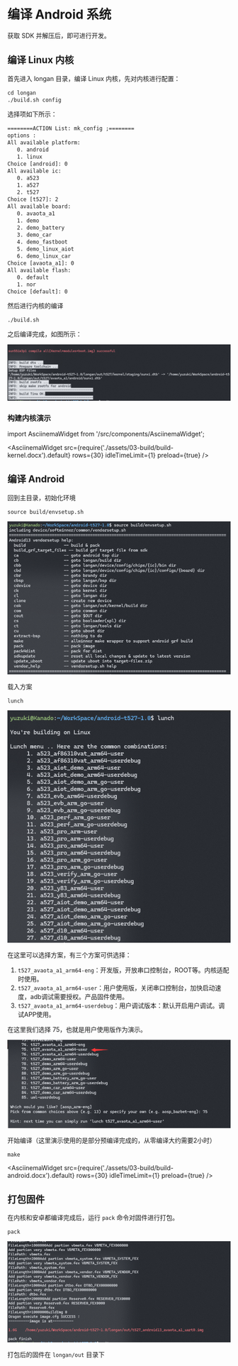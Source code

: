 # 编译 Android 系统

获取 SDK 并解压后，即可进行开发。

## 编译 Linux 内核

首先进入 longan 目录，编译 Linux 内核，先对内核进行配置：

```shell
cd longan
./build.sh config
```

选择项如下所示：

```
========ACTION List: mk_config ;========
options :
All available platform:
   0. android
   1. linux
Choice [android]: 0
All available ic:
   0. a523
   1. a527
   2. t527
Choice [t527]: 2
All available board:
   0. avaota_a1
   1. demo
   2. demo_battery
   3. demo_car
   4. demo_fastboot
   5. demo_linux_aiot
   6. demo_linux_car
Choice [avaota_a1]: 0
All available flash:
   0. default
   1. nor
Choice [default]: 0
```

然后进行内核的编译

```shell
./build.sh
```

之后编译完成，如图所示：

![image-20240512133306670](assets/03-build/image-20240512133306670.png)

### 构建内核演示

import AsciinemaWidget from '/src/components/AsciinemaWidget';

<AsciinemaWidget src={require('./assets/03-build/build-kernel.docx').default} rows={30} idleTimeLimit={1} preload={true} />

## 编译 Android

回到主目录，初始化环境

```
source build/envsetup.sh
```

![image-20240512133631130](assets/03-build/image-20240512133631130.png)

载入方案

```
lunch
```

![image-20240512133658102](assets/03-build/image-20240512133658102.png)

在这里可以选择方案，有三个方案可供选择：

1. `t527_avaota_a1_arm64-eng`：开发版，开放串口控制台，ROOT等。内核适配时使用。
2. `t527_avaota_a1_arm64-user`：用户使用版，关闭串口控制台，加快启动速度，adb调试需要授权。产品固件使用。
3. `t527_avaota_a1_arm64-userdebug`：用户调试版本：默认开启用户调试。调试APP使用。

在这里我们选择 75，也就是用户使用版作为演示。

![image-20240512133712714](assets/03-build/image-20240512133712714.png)

开始编译（这里演示使用的是部分预编译完成的，从零编译大约需要2小时）

```
make
```

<AsciinemaWidget src={require('./assets/03-build/build-android.docx').default} rows={30} idleTimeLimit={1} preload={true} />

## 打包固件

在内核和安卓都编译完成后，运行 `pack` 命令对固件进行打包。

```
pack
```

![image-20240512134044933](assets/03-build/image-20240512134044933.png)

打包后的固件在 `longan/out` 目录下
